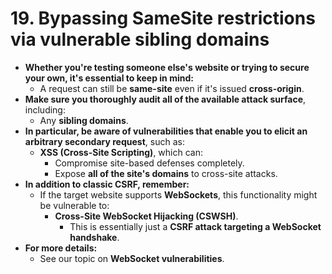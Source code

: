 # 19. Bypassing SameSite restrictions via vulnerable sibling domains

- **Whether you're testing someone else's website or trying to secure your own, it's essential to keep in mind:**
    - A request can still be **same-site** even if it's issued **cross-origin**.
- **Make sure you thoroughly audit all of the available attack surface**, including:
    - Any **sibling domains**.
- **In particular, be aware of vulnerabilities that enable you to elicit an arbitrary secondary request**, such as:
    - **XSS (Cross-Site Scripting)**, which can:
        - Compromise site-based defenses completely.
        - Expose **all of the site's domains** to cross-site attacks.
- **In addition to classic CSRF, remember:**
    - If the target website supports **WebSockets**, this functionality might be vulnerable to:
        - **Cross-Site WebSocket Hijacking (CSWSH)**.
            - This is essentially just a **CSRF attack targeting a WebSocket handshake**.
- **For more details:**
    - See our topic on **WebSocket vulnerabilities**.